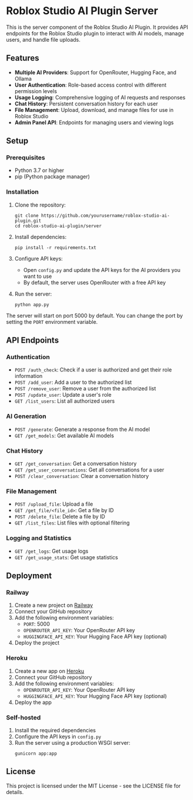 # Roblox Studio AI Plugin Server

This is the server component of the Roblox Studio AI Plugin. It provides API endpoints for the Roblox Studio plugin to interact with AI models, manage users, and handle file uploads.

## Features

- **Multiple AI Providers**: Support for OpenRouter, Hugging Face, and Ollama
- **User Authentication**: Role-based access control with different permission levels
- **Usage Logging**: Comprehensive logging of AI requests and responses
- **Chat History**: Persistent conversation history for each user
- **File Management**: Upload, download, and manage files for use in Roblox Studio
- **Admin Panel API**: Endpoints for managing users and viewing logs

## Setup

### Prerequisites

- Python 3.7 or higher
- pip (Python package manager)

### Installation

1. Clone the repository:
   ```
   git clone https://github.com/yourusername/roblox-studio-ai-plugin.git
   cd roblox-studio-ai-plugin/server
   ```

2. Install dependencies:
   ```
   pip install -r requirements.txt
   ```

3. Configure API keys:
   - Open `config.py` and update the API keys for the AI providers you want to use
   - By default, the server uses OpenRouter with a free API key

4. Run the server:
   ```
   python app.py
   ```

The server will start on port 5000 by default. You can change the port by setting the `PORT` environment variable.

## API Endpoints

### Authentication

- `POST /auth_check`: Check if a user is authorized and get their role information
- `POST /add_user`: Add a user to the authorized list
- `POST /remove_user`: Remove a user from the authorized list
- `POST /update_user`: Update a user's role
- `GET /list_users`: List all authorized users

### AI Generation

- `POST /generate`: Generate a response from the AI model
- `GET /get_models`: Get available AI models

### Chat History

- `GET /get_conversation`: Get a conversation history
- `GET /get_user_conversations`: Get all conversations for a user
- `POST /clear_conversation`: Clear a conversation history

### File Management

- `POST /upload_file`: Upload a file
- `GET /get_file/<file_id>`: Get a file by ID
- `POST /delete_file`: Delete a file by ID
- `GET /list_files`: List files with optional filtering

### Logging and Statistics

- `GET /get_logs`: Get usage logs
- `GET /get_usage_stats`: Get usage statistics

## Deployment

### Railway

1. Create a new project on [Railway](https://railway.app/)
2. Connect your GitHub repository
3. Add the following environment variables:
   - `PORT`: 5000
   - `OPENROUTER_API_KEY`: Your OpenRouter API key
   - `HUGGINGFACE_API_KEY`: Your Hugging Face API key (optional)
4. Deploy the project

### Heroku

1. Create a new app on [Heroku](https://heroku.com/)
2. Connect your GitHub repository
3. Add the following environment variables:
   - `OPENROUTER_API_KEY`: Your OpenRouter API key
   - `HUGGINGFACE_API_KEY`: Your Hugging Face API key (optional)
4. Deploy the app

### Self-hosted

1. Install the required dependencies
2. Configure the API keys in `config.py`
3. Run the server using a production WSGI server:
   ```
   gunicorn app:app
   ```

## License

This project is licensed under the MIT License - see the LICENSE file for details.

